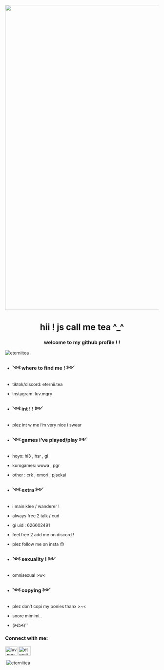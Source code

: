 <img align="center" width="1000" src="https://i.pinimg.com/564x/e1/43/14/e1431473120bbc282885bd955d7f5953.jpg">


<h1 align="center">hii ! js call me tea ^_^</h1>
<h3 align="center">welcome to my github profile ! !</h3>

<p align="left"> <img src="https://komarev.com/ghpvc/?username=eterniitea&label=Profile%20views&color=f3d4e0&style=flat" alt="eterniitea" /> </p>

- <h3>༺ where to find me ! ༻</h3>
- tiktok/discord: eternii.tea
- instagram: luv.mqry

- <h3>༺ int ! ! ༻</h3>
- plez int w me i’m very nice i swear

- <h3>༺ games i’ve played/play ༻</h3>
- hoyo: hi3 , hsr , gi
- kurogames: wuwa , pgr
- other : crk , omori , pjsekai

- <h3>༺ extra ༻</h3>
- i main klee / wanderer !
- always free 2 talk / cud
- gi uid : 626602491
- feel free 2 add me on discord !
- plez follow me on insta 😓

- <h3>༺ sexuality ! ༻</h3>
- omnisexual >w<

- <h3>༺ copying ༻</h3>
- plez don’t copi my ponies thanx >~<
  
- snore mimimi..
- (ᗒᗣᗕ)''

<h3 align="left">Connect with me:</h3>
<p align="left">
<a href="https://instagram.com/luv.mqry" target="blank"><img align="center" src="https://raw.githubusercontent.com/rahuldkjain/github-profile-readme-generator/master/src/images/icons/Social/instagram.svg" alt="luv.mqry" height="30" width="40" /></a>
<a href="https://discord.gg/eternii.tea" target="blank"><img align="center" src="https://raw.githubusercontent.com/rahuldkjain/github-profile-readme-generator/master/src/images/icons/Social/discord.svg" alt="eternii.tea" height="30" width="40" /></a>
</p>

<p>&nbsp;<img align="center" src="https://github-readme-stats.vercel.app/api?username=eterniitea&show_icons=true&theme=tokyonight&title_color=f4a4c0&text_color=dfeed4&bg_color=f9d3e0&locale=en" alt="eterniitea" /></p>
